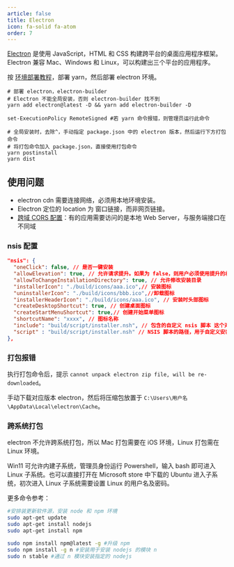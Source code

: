 ```yaml
---
article: false
title: Electron
icon: fa-solid fa-atom
order: 7
---
```


[Electron](https://www.electronjs.org/) 是使用 JavaScript，HTML 和 CSS 构建跨平台的桌面应用程序框架。Electron 兼容 Mac、Windows 和 Linux，可以构建出三个平台的应用程序。

按 [环境部署教程](../deploy/VPS.html#环境部署)，部署 yarn，然后部署 electron 环境。

```shell
# 部署 electron，electron-builder
# Electron 不能全局安装，否则 electron-builder 找不到
yarn add electron@latest -D && yarn add electron-builder -D

set-ExecutionPolicy RemoteSigned #若 yarn 命令报错，则管理员运行此命令

# 全局安装时，去除^，手动指定 package.json 中的 electron 版本，然后运行下方打包命令
# 将打包命令加入 package.json，直接使用打包命令
yarn postinstall
yarn dist
```

## 使用问题

- electron cdn 需要连接网络，必须用本地环境安装。
- Electron 定位的 location 为 窗口链接，而非网页链接。
- [跨域 CORS 配置](https://imf.ms/web/2022/07/05/my-first-web-hybird-project-experience/#%E8%B7%A8%E5%9F%9F-cors-%E9%85%8D%E7%BD%AE)：有的应用需要访问的是本地 Web Server，与服务端接口在不同域

### nsis 配置

```json
"nsis": {
  "oneClick": false, // 是否一键安装
  "allowElevation": true, // 允许请求提升。如果为 false，则用户必须使用提升的权限重新启动安装程序。
  "allowToChangeInstallationDirectory": true, // 允许修改安装目录
  "installerIcon": "./build/icons/aaa.ico",// 安装图标
  "uninstallerIcon": "./build/icons/bbb.ico",//卸载图标
  "installerHeaderIcon": "./build/icons/aaa.ico", // 安装时头部图标
  "createDesktopShortcut": true, // 创建桌面图标
  "createStartMenuShortcut": true,// 创建开始菜单图标
  "shortcutName": "xxxx", // 图标名称
  "include": "build/script/installer.nsh", // 包含的自定义 nsis 脚本 这个对于构建需求严格得安装过程相当有用。
  "script" : "build/script/installer.nsh" // NSIS 脚本的路径，用于自定义安装程序。默认为 build / installer.nsi
},
```

### 打包报错

执行打包命令后，提示 `cannot unpack electron zip file, will be re-downloaded`。

手动下载对应版本 electron，然后将压缩包放置于 `C:\Users\用户名\AppData\Local\electron\Cache`。

### 跨系统打包

electron 不允许跨系统打包，所以 Mac 打包需要在 iOS 环境，Linux 打包需在 Linux 环境。

Win11 可允许内建子系统，管理员身份运行 Powershell，输入 bash 即可进入 Linux 子系统。也可以直接打开在 Microsoft store 中下载的 Ubuntu 进入子系统，初次进入 Linux 子系统需要设置 Linux 的用户名及密码。

更多命令参考：

```bash
#安排装更新软件源，安装 node 和 npm 环境
sudo apt-get update
sudo apt-get install nodejs
sudo apt-get install npm

sudo npm install npm@latest -g #升级 npm
sudo npm install -g n #安装用于安装 nodejs 的模块 n
sudo n stable #通过 n 模块安装指定的 nodejs
```
